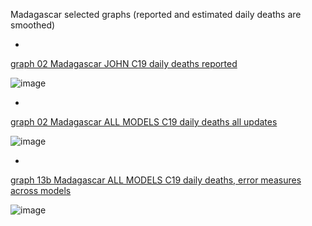 Madagascar selected graphs (reported and estimated daily deaths are smoothed) 

*

[graph 02 Madagascar JOHN C19 daily deaths reported](https://github.com/pourmalek/CovidLongitudinal/blob/main/output/countries/Madagascar/graph%2002%20Madagascar%20JOHN%20C19%20daily%20deaths%20reported.pdf)

![image](https://github.com/pourmalek/CovidLongitudinal/assets/30849720/9a6488f7-374d-402e-8dd9-a23bd94644c0)

*

[graph 02 Madagascar ALL MODELS C19 daily deaths all updates](https://github.com/pourmalek/CovidLongitudinal/blob/main/output/countries/Madagascar/graph%2002%20Madagascar%20ALL%20MODELS%20C19%20daily%20deaths%20all%20updates.pdf)

![image](https://github.com/pourmalek/CovidLongitudinal/assets/30849720/38cc5c42-b7f5-4f39-a85d-cbffc2ad2a34)

*

[graph 13b Madagascar ALL MODELS C19 daily deaths, error measures across models](https://github.com/pourmalek/CovidLongitudinal/blob/main/output/countries/Madagascar/graph%2013b%20Madagascar%20ALL%20MODELS%20C19%20daily%20deaths%2C%20error%20measures%20across%20models.pdf)

![image](https://github.com/pourmalek/CovidLongitudinal/assets/30849720/d555af9d-e773-42da-9118-164460c68c9e)
